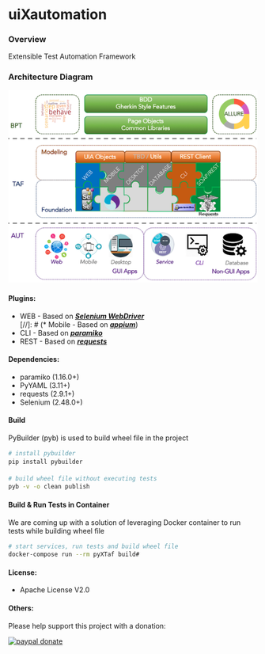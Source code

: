 # uiXautomation

### Overview
Extensible Test Automation Framework

### Architecture Diagram
![PyXTaf Diagram](diagram.png?raw=true "PyXTaf Architecture Diagram")

#### Plugins:
* WEB - Based on _**[Selenium WebDriver](http://www.seleniumhq.org/projects/webdriver/)**_  
[//]: # (* Mobile - Based on _**[appium](http://github.com/appium/appium)**_)
* CLI - Based on _**[paramiko](https://github.com/paramiko/paramiko)**_
* REST - Based on _**[requests](https://github.com/requests/requests)**_

#### Dependencies:
* paramiko (1.16.0+)
* PyYAML (3.11+)
* requests (2.9.1+)
* Selenium (2.48.0+)

#### Build
PyBuilder (pyb) is used to build wheel file in the project
```bash
# install pybuilder
pip install pybuilder

# build wheel file without executing tests
pyb -v -o clean publish
```

#### Build & Run Tests in Container
We are coming up with a solution of leveraging Docker container to run tests while building wheel file

```bash
# start services, run tests and build wheel file
docker-compose run --rm pyXTaf build#
```

#### License:
* Apache License V2.0

#### Others:
Please help support this project with a donation:

[![paypal donate][paypal-image]][paypal-url]

[paypal-image]: https://www.paypal.com/en_US/i/btn/btn_donateCC_LG.gif
[paypal-url]: https://www.paypal.com/cgi-bin/webscr?cmd=_donations&business=pengwei_v@hotmail.com&currency_code=USD&item_name=uiXautomation&return=https://github.com/wesleypeng